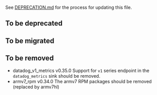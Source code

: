 See [DEPRECATION.md](docs/DEPRECATION.md#process) for the process for updating this file.

## To be deprecated

## To be migrated

## To be removed

* datadog_v1_metrics v0.35.0 Support for `v1` series endpoint in the `datadog_metrics` sink should be removed.
* armv7_rpm v0.34.0 The armv7 RPM packages should be removed (replaced by armv7hl)
